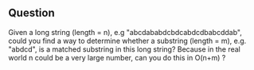 ## Question
Given a long string (length = n), e.g "abcdababdcbdcabdcdbabcddab", could you find a way to determine whether a substring (length = m), e.g. "abdcd", is a matched substring in this long string? Because in the real world n could be a very large number, can you do this in O(n+m) ? 